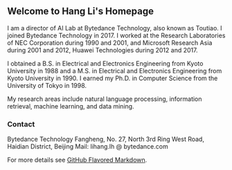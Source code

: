 ## Welcome to Hang Li's Homepage

I am a director of AI Lab at Bytedance Technology, also known as Toutiao. I joined Bytedance Technology in 2017.  I worked at the Research Laboratories of NEC Corporation during 1990 and 2001, and Microsoft Research Asia during 2001 and 2012, Huawei Technologies during 2012 and 2017.

I obtained a B.S. in Electrical and Electronics Engineering from Kyoto University in 1988 and a M.S. in Electrical and Electronics Engineering from Kyoto University in 1990. I earned my Ph.D. in Computer Science from the University of Tokyo in 1998.

My research areas include natural language processing, information retrieval, machine learning, and data mining.

### Contact

Bytedance Technology
Fangheng,  No. 27,  North 3rd Ring West Road, Haidian District, Beijing
Mail: lihang.lh @ bytedance.com

For more details see [GitHub Flavored Markdown](https://guides.github.com/features/mastering-markdown/).

